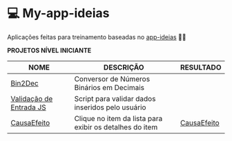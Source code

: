 # :computer: My-app-ideias

 Aplicações feitas para treinamento baseadas no [app-ideias](https://github.com/florinpop17/app-ideas) :woman_student:

**PROJETOS NÍVEL INICIANTE**

NOME | DESCRIÇÃO | RESULTADO
---|--- | ---
[Bin2Dec](https://github.com/CarolineSantosAlves/My-app-ideias/tree/master/Projetos/Bin2Dec)|Conversor de Números Binários em Decimais
[Validação de Entrada JS](https://github.com/CarolineSantosAlves/My-app-ideias/tree/master/Projetos/Valida%C3%A7aoJSRegex)|Script para validar dados inseridos pelo usuário
[CausaEfeito](https://github.com/CarolineSantosAlves/My-app-ideias/tree/master/Projetos/Causa_Efeito)|Clique no item da lista para exibir os detalhes do item | [CausaEfeito](https://codepen.io/CarolSantosAlves/pen/yLOyNEb)
